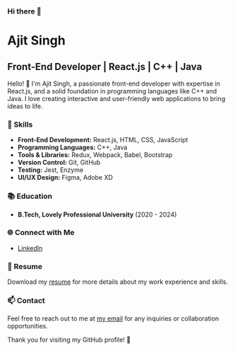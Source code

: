 
### Hi there 👋
# Ajit Singh

## Front-End Developer | React.js | C++ | Java

Hello! 👋 I'm Ajit Singh, a passionate front-end developer with expertise in React.js, and a solid foundation in programming languages like C++ and Java. I love creating interactive and user-friendly web applications to bring ideas to life.

### 🔧 Skills

- **Front-End Development:** React.js, HTML, CSS, JavaScript
- **Programming Languages:** C++, Java
- **Tools & Libraries:** Redux, Webpack, Babel, Bootstrap
- **Version Control:** Git, GitHub
- **Testing:** Jest, Enzyme
- **UI/UX Design:** Figma, Adobe XD

### 📚 Education

- **B.Tech, Lovely Professional University** (2020 - 2024)

### 🌐 Connect with Me

- [LinkedIn](https://www.linkedin.com/in/ajit-singh63555/)

### 📄 Resume

Download my [resume](https://coffee-alyss-48.tiiny.site/) for more details about my work experience and skills.

### 📫 Contact

Feel free to reach out to me at [my email](mailto:ajitsinghprhr123@gmail.com) for any inquiries or collaboration opportunities.

Thank you for visiting my GitHub profile! 🚀


<!--
**AJprSINGH/AJprSINGH** is a ✨ _special_ ✨ repository because its `README.md` (this file) appears on your GitHub profile.

Here are some ideas to get you started:

- 🔭 I’m currently working on ...
- 🌱 I’m currently learning ...
- 👯 I’m looking to collaborate on ...
- 🤔 I’m looking for help with ...
- 💬 Ask me about ...
- 📫 How to reach me: ...
- 😄 Pronouns: ...
- ⚡ Fun fact: ...
-->
